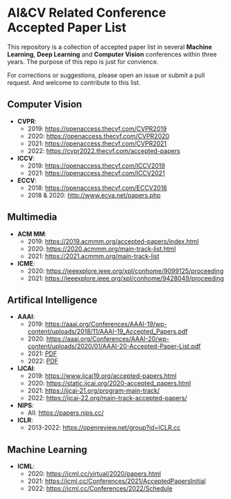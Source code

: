 # AI&CV Related Conference Accepted Paper List

This repository is a collection of accepted paper list in several **Machine Learning**, **Deep Learning** and **Computer Vision** conferences within three years. The purpose of this repo is just for convience.

For corrections or suggestions, please open an issue or submit a pull request. And welcome to contribute to this list.



## Computer Vision

* **CVPR**: 
  * 2019: https://openaccess.thecvf.com/CVPR2019
  * 2020: https://openaccess.thecvf.com/CVPR2020
  * 2021: https://openaccess.thecvf.com/CVPR2021
  * 2022: https://cvpr2022.thecvf.com/accepted-papers
* **ICCV**: 
  * 2019: https://openaccess.thecvf.com/ICCV2019
  * 2021: https://openaccess.thecvf.com/ICCV2021
* **ECCV**: 
  * 2018: https://openaccess.thecvf.com/ECCV2018
  * 2018 & 2020: http://www.ecva.net/papers.php

## Multimedia

* **ACM MM**: 
  * 2019: https://2019.acmmm.org/accepted-papers/index.html
  * 2020: https://2020.acmmm.org/main-track-list.html
  * 2021: https://2021.acmmm.org/main-track-list
* **ICME**: 
  * 2020: https://ieeexplore.ieee.org/xpl/conhome/9099125/proceeding
  * 2021: https://ieeexplore.ieee.org/xpl/conhome/9428049/proceeding

## Artifical Intelligence

* **AAAI**: 
  * 2019: https://aaai.org/Conferences/AAAI-19/wp-content/uploads/2018/11/AAAI-19_Accepted_Papers.pdf
  * 2020: https://aaai.org/Conferences/AAAI-20/wp-content/uploads/2020/01/AAAI-20-Accepted-Paper-List.pdf
  * 2021: [PDF](https://aaai.org/Conferences/AAAI-21/wp-content/uploads/2020/12/AAAI-21_Accepted-Paper-List.Main_.Technical.Track_.pdf)
  * 2022: [PDF](https://aaai.org/Conferences/AAAI-22/wp-content/uploads/2021/12/AAAI-22_Accepted_Paper_List_Main_Technical_Track.pdf)
* **IJCAI**: 
  * 2019: https://www.ijcai19.org/accepted-papers.html
  * 2020: https://static.ijcai.org/2020-accepted_papers.html
  * 2021: https://ijcai-21.org/program-main-track/
  * 2022: https://ijcai-22.org/main-track-accepted-papers/
* **NIPS**: 
  * All: https://papers.nips.cc/
* **ICLR**: 
  * 2013-2022: https://openreview.net/group?id=ICLR.cc

## Machine Learning

* **ICML**: 
  * 2020: https://icml.cc/virtual/2020/papers.html
  * 2021: https://icml.cc/Conferences/2021/AcceptedPapersInitial
  * 2022: https://icml.cc/Conferences/2022/Schedule
